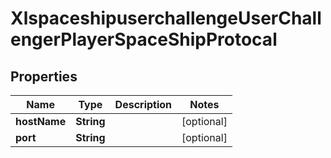 
# XlspaceshipuserchallengeUserChallengerPlayerSpaceShipProtocal

## Properties
Name | Type | Description | Notes
------------ | ------------- | ------------- | -------------
**hostName** | **String** |  |  [optional]
**port** | **String** |  |  [optional]



